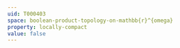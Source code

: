 ```yaml
---
uid: T000403
space: boolean-product-topology-on-mathbb{r}^{omega}
property: locally-compact
value: false
---
```

